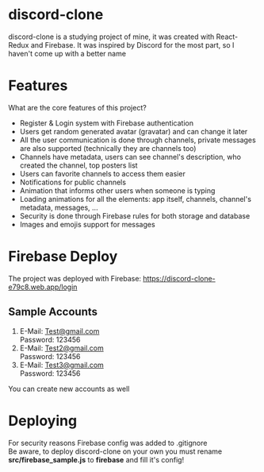 # discord-clone
discord-clone is a studying project of mine, it was created with React-Redux and Firebase. It was inspired by Discord for the most part, so I haven't come up with a better name

# Features
What are the core features of this project?
* Register & Login system with Firebase authentication       
* Users get random generated avatar (gravatar) and can change it later   
* All the user communication is done through channels, private messages are also supported (technically they are channels too)   
* Channels have metadata, users can see channel's description, who created the channel, top posters list    
* Users can favorite channels to access them easier   
* Notifications for public channels   
* Animation that informs other users when someone is typing    
* Loading animations for all the elements: app itself, channels, channel's metadata, messages, ...    
* Security is done through Firebase rules for both storage and database    
* Images and emojis support for messages


# Firebase Deploy
The project was deployed with Firebase: https://discord-clone-e79c8.web.app/login
## Sample Accounts
1. E-Mail: Test@gmail.com   
Password: 123456    
2. E-Mail: Test2@gmail.com   
Password: 123456    
3. E-Mail: Test3@gmail.com    
Password: 123456      

You can create new accounts as well

# Deploying
For security reasons Firebase config was added to .gitignore    
Be aware, to deploy discord-clone on your own you must rename **src/firebase_sample.js** to **firebase** and fill it's config!
